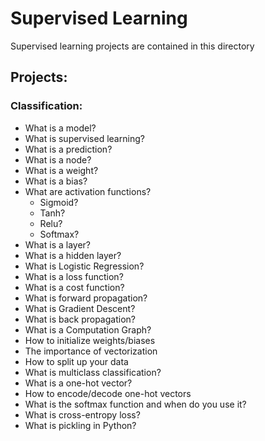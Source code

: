 # Supervised Learning
Supervised learning projects are contained in this directory

## Projects:

### Classification:
* What is a model?  
* What is supervised learning?  
* What is a prediction?  
* What is a node?  
* What is a weight?  
* What is a bias?  
* What are activation functions?  
  * Sigmoid?  
  * Tanh?  
  * Relu?  
  * Softmax?  
* What is a layer?  
* What is a hidden layer?  
* What is Logistic Regression?  
* What is a loss function?  
* What is a cost function?  
* What is forward propagation?  
* What is Gradient Descent?  
* What is back propagation?  
* What is a Computation Graph?  
* How to initialize weights/biases  
* The importance of vectorization  
* How to split up your data  
* What is multiclass classification?
* What is a one-hot vector?
* How to encode/decode one-hot vectors
* What is the softmax function and when do you use it?
* What is cross-entropy loss?
* What is pickling in Python?

